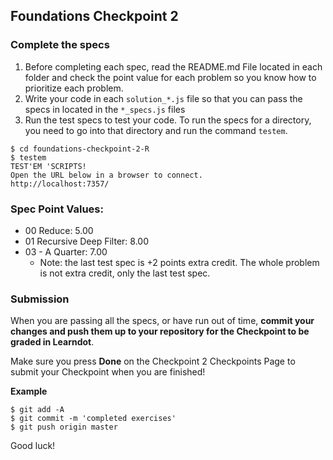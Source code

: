 ## Foundations Checkpoint 2

### Complete the specs

1. Before completing each spec, read the README.md File located in each folder and check the point value for each problem so you know how to prioritize each problem.
2. Write your code in each `solution_*.js` file so that you can pass the specs in located in the `*_specs.js` files
3. Run the test specs to test your code. To run the specs for a directory, you need to go into that directory and run the command `testem`.

```
$ cd foundations-checkpoint-2-R
$ testem
TEST'EM 'SCRIPTS!
Open the URL below in a browser to connect.
http://localhost:7357/
```

### Spec Point Values:

- 00 Reduce: 5.00
- 01 Recursive Deep Filter:  8.00 
- 03 - A Quarter: 7.00
  - Note: the last test spec is +2 points extra credit. The whole problem is not extra credit, only the last test spec.

### Submission

When you are passing all the specs, or have run out of time, **commit your changes and push them up to your repository for the Checkpoint to be graded in Learndot**.

Make sure you press **Done** on the Checkpoint 2 Checkpoints Page to submit your Checkpoint when you are finished!

**Example**
```
$ git add -A
$ git commit -m 'completed exercises'
$ git push origin master
```

Good luck!




